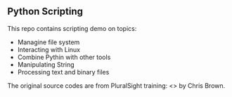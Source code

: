 ## Python Scripting
This repo contains scripting demo on topics:
- Managine file system
- Interacting with Linux
- Combine Pythin with other tools
- Manipulating String
- Processing text and binary files

The original source codes are from PluralSight training: <<Python Quick Start for Linux System Administrators>> by Chris Brown.



